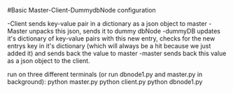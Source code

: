 #Basic Master-Client-DummydbNode configuration

-Client sends key-value pair in a dictionary as a json object to master
-Master unpacks this json, sends it to dummy dbNode
-dummyDB updates it's dictionary of key-value pairs with this new entry, checks for the new entrys key in it's dictionary (which will always be a hit because we just added it) and sends back the value to master
-master sends back this value as a json object to the client.


run on three different terminals (or run dbnode1.py and master.py in background):
python master.py
python client.py
python dbnode1.py
